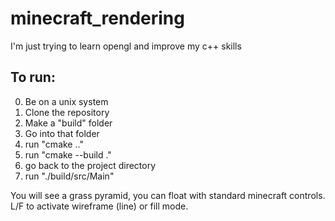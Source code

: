 # minecraft_rendering
I'm just trying to learn opengl and improve my c++ skills

## To run:
0. Be on a unix system
1. Clone the repository
2. Make a "build" folder
3. Go into that folder
4. run "cmake .."
5. run "cmake --build ."
6. go back to the project directory
7. run "./build/src/Main"

You will see a grass pyramid, you can float with standard minecraft controls. L/F to activate wireframe (line) or fill mode.

